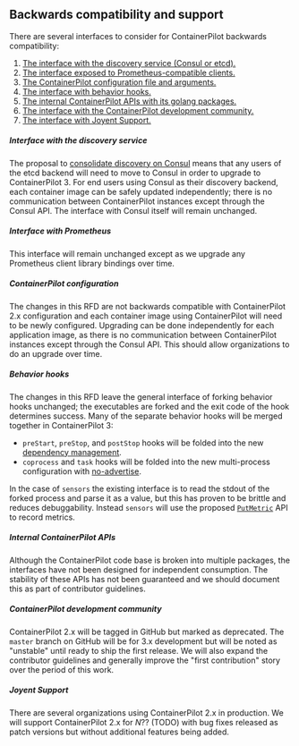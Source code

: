 ## Backwards compatibility and support

There are several interfaces to consider for ContainerPilot backwards compatibility:

1. [The interface with the discovery service (Consul or etcd).](#interface-with-the-discovery-service)
2. [The interface exposed to Prometheus-compatible clients.](#interface-with-prometheus)
3. [The ContainerPilot configuration file and arguments.](#containerpilot-configuration)
4. [The interface with behavior hooks.](#behavior-hooks)
5. [The internal ContainerPilot APIs with its golang packages.](#internal-containerpilot-apis)
6. [The interface with the ContainerPilot development community.](#containerpilot-development-community)
7. [The interface with Joyent Support.](#joyent-support)


##### Interface with the discovery service

The proposal to [consolidate discovery on Consul](consul.md) means that any users of the etcd backend will need to move to Consul in order to upgrade to ContainerPilot 3. For end users using Consul as their discovery backend, each container image can be safely updated independently; there is no communication between ContainerPilot instances except through the Consul API. The interface with Consul itself will remain unchanged.

##### Interface with Prometheus

This interface will remain unchanged except as we upgrade any Prometheus client library bindings over time.

##### ContainerPilot configuration

The changes in this RFD are not backwards compatible with ContainerPilot 2.x configuration and each container image using ContainerPilot will need to be newly configured. Upgrading can be done independently for each application image, as there is no communication between ContainerPilot instances except through the Consul API. This should allow organizations to do an upgrade over time.

##### Behavior hooks

The changes in this RFD leave the general interface of forking behavior hooks unchanged; the executables are forked and the exit code of the hook determines success. Many of the separate behavior hooks will be merged together in ContainerPilot 3:

- `preStart`, `preStop`, and `postStop` hooks will be folded into the new [dependency management](multiprocess.md#dependency-management).
- `coprocess` and `task` hooks will be folded into the new multi-process configuration with [no-advertise](multiprocess.md#no-advertise).

In the case of `sensors` the existing interface is to read the stdout of the forked process and parse it as a value, but this has proven to be brittle and reduces debuggability. Instead `sensors` will use the proposed [`PutMetric`](mariposa.md#control-plane-endpoint) API to record metrics.

##### Internal ContainerPilot APIs

Although the ContainerPilot code base is broken into multiple packages, the interfaces have not been designed for independent consumption. The stability of these APIs has not been guaranteed and we should document this as part of contributor guidelines.


##### ContainerPilot development community

ContainerPilot 2.x will be tagged in GitHub but marked as deprecated. The `master` branch on GitHub will be for 3.x development but will be noted as "unstable" until ready to ship the first release. We will also expand the contributor guidelines and generally improve the "first contribution" story over the period of this work.


##### Joyent Support

There are several organizations using ContainerPilot 2.x in production. We will support ContainerPilot 2.x for _N_?? (TODO) with bug fixes released as patch versions but without additional features being added.
